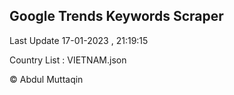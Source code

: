 

## Google Trends Keywords Scraper 
 
Last Update 17-01-2023 , 21:19:15

Country List :
VIETNAM.json



© Abdul Muttaqin 
